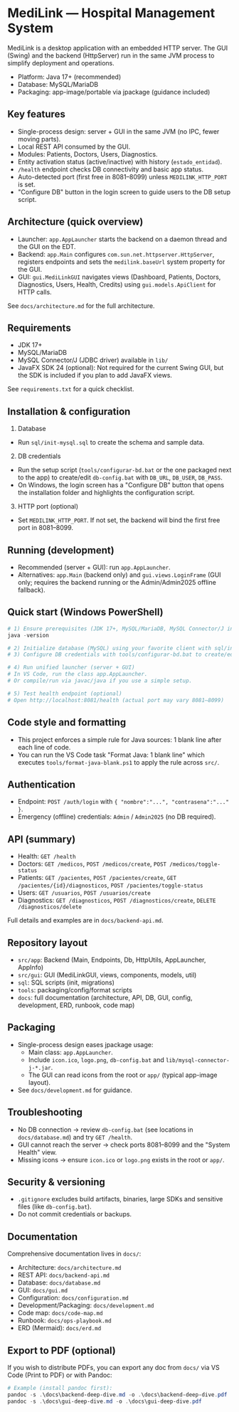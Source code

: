 # MediLink — Hospital Management System

MediLink is a desktop application with an embedded HTTP server. The GUI (Swing) and the backend (HttpServer) run in the same JVM process to simplify deployment and operations.

- Platform: Java 17+ (recommended)
- Database: MySQL/MariaDB
- Packaging: app-image/portable via jpackage (guidance included)

## Key features
- Single-process design: server + GUI in the same JVM (no IPC, fewer moving parts).
- Local REST API consumed by the GUI.
- Modules: Patients, Doctors, Users, Diagnostics.
- Entity activation status (active/inactive) with history (`estado_entidad`).
- `/health` endpoint checks DB connectivity and basic app status.
- Auto-detected port (first free in 8081–8099) unless `MEDILINK_HTTP_PORT` is set.
- "Configure DB" button in the login screen to guide users to the DB setup script.

## Architecture (quick overview)
- Launcher: `app.AppLauncher` starts the backend on a daemon thread and the GUI on the EDT.
- Backend: `app.Main` configures `com.sun.net.httpserver.HttpServer`, registers endpoints and sets the `medilink.baseUrl` system property for the GUI.
- GUI: `gui.MediLinkGUI` navigates views (Dashboard, Patients, Doctors, Diagnostics, Users, Health, Credits) using `gui.models.ApiClient` for HTTP calls.

See `docs/architecture.md` for the full architecture.

## Requirements
- JDK 17+
- MySQL/MariaDB
- MySQL Connector/J (JDBC driver) available in `lib/`
- JavaFX SDK 24 (optional): Not required for the current Swing GUI, but the SDK is included if you plan to add JavaFX views.

See `requirements.txt` for a quick checklist.

## Installation & configuration
1) Database
- Run `sql/init-mysql.sql` to create the schema and sample data.

2) DB credentials
- Run the setup script (`tools/configurar-bd.bat` or the one packaged next to the app) to create/edit `db-config.bat` with `DB_URL`, `DB_USER`, `DB_PASS`.
- On Windows, the login screen has a "Configure DB" button that opens the installation folder and highlights the configuration script.

3) HTTP port (optional)
- Set `MEDILINK_HTTP_PORT`. If not set, the backend will bind the first free port in 8081–8099.

## Running (development)
- Recommended (server + GUI): run `app.AppLauncher`.
- Alternatives: `app.Main` (backend only) and `gui.views.LoginFrame` (GUI only; requires the backend running or the Admin/Admin2025 offline fallback).

## Quick start (Windows PowerShell)

```powershell
# 1) Ensure prerequisites (JDK 17+, MySQL/MariaDB, MySQL Connector/J in lib/)
java -version

# 2) Initialize database (MySQL) using your favorite client with sql/init-mysql.sql
# 3) Configure DB credentials with tools/configurar-bd.bat to create/edit db-config.bat

# 4) Run unified launcher (server + GUI)
# In VS Code, run the class app.AppLauncher.
# Or compile/run via javac/java if you use a simple setup.

# 5) Test health endpoint (optional)
# Open http://localhost:8081/health (actual port may vary 8081–8099)
```

## Code style and formatting
- This project enforces a simple rule for Java sources: 1 blank line after each line of code.
- You can run the VS Code task "Format Java: 1 blank line" which executes `tools/format-java-blank.ps1` to apply the rule across `src/`.

## Authentication
- Endpoint: `POST /auth/login` with `{ "nombre":"...", "contrasena":"..." }`.
- Emergency (offline) credentials: `Admin` / `Admin2025` (no DB required).

## API (summary)
- Health: `GET /health`
- Doctors: `GET /medicos`, `POST /medicos/create`, `POST /medicos/toggle-status`
- Patients: `GET /pacientes`, `POST /pacientes/create`, `GET /pacientes/{id}/diagnosticos`, `POST /pacientes/toggle-status`
- Users: `GET /usuarios`, `POST /usuarios/create`
- Diagnostics: `GET /diagnosticos`, `POST /diagnosticos/create`, `DELETE /diagnosticos/delete`

Full details and examples are in `docs/backend-api.md`.

## Repository layout
- `src/app`: Backend (Main, Endpoints, Db, HttpUtils, AppLauncher, AppInfo)
- `src/gui`: GUI (MediLinkGUI, views, components, models, util)
- `sql`: SQL scripts (init, migrations)
- `tools`: packaging/config/format scripts
- `docs`: full documentation (architecture, API, DB, GUI, config, development, ERD, runbook, code map)

## Packaging
- Single-process design eases jpackage usage:
  - Main class: `app.AppLauncher`.
  - Include `icon.ico`, `logo.png`, `db-config.bat` and `lib/mysql-connector-j-*.jar`.
  - The GUI can read icons from the root or `app/` (typical app-image layout).
- See `docs/development.md` for guidance.

## Troubleshooting
- No DB connection → review `db-config.bat` (see locations in `docs/database.md`) and try `GET /health`.
- GUI cannot reach the server → check ports 8081–8099 and the "System Health" view.
- Missing icons → ensure `icon.ico` or `logo.png` exists in the root or `app/`.

## Security & versioning
- `.gitignore` excludes build artifacts, binaries, large SDKs and sensitive files (like `db-config.bat`).
- Do not commit credentials or backups.

## Documentation
Comprehensive documentation lives in `docs/`:
- Architecture: `docs/architecture.md`
- REST API: `docs/backend-api.md`
- Database: `docs/database.md`
- GUI: `docs/gui.md`
- Configuration: `docs/configuration.md`
- Development/Packaging: `docs/development.md`
- Code map: `docs/code-map.md`
- Runbook: `docs/ops-playbook.md`
- ERD (Mermaid): `docs/erd.md`

## Export to PDF (optional)
If you wish to distribute PDFs, you can export any doc from `docs/` via VS Code (Print to PDF) or with Pandoc:

```powershell
# Example (install pandoc first):
pandoc -s .\docs\backend-deep-dive.md -o .\docs\backend-deep-dive.pdf
pandoc -s .\docs\gui-deep-dive.md -o .\docs\gui-deep-dive.pdf
```